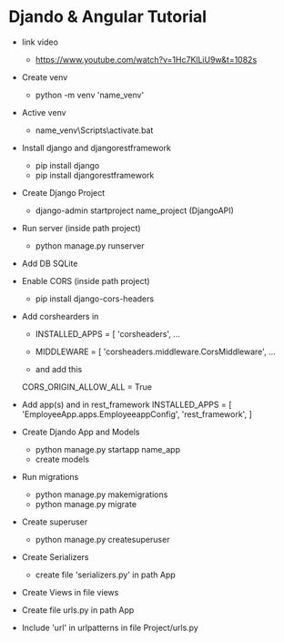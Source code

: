 # Djando & Angular Tutorial

- link video
    - https://www.youtube.com/watch?v=1Hc7KlLiU9w&t=1082s

- Create venv
    - python -m venv 'name_venv'

- Active venv
    - name_venv\Scripts\activate.bat

- Install django and djangorestframework
    - pip install django
    - pip install djangorestframework

- Create Django Project
    - django-admin startproject name_project (DjangoAPI)

- Run server (inside path project)
    - python manage.py runserver

- Add DB SQLite

- Enable CORS (inside path project)
    - pip install django-cors-headers

- Add corshearders in
    - INSTALLED_APPS = [
        'corsheaders',
        ...

    - MIDDLEWARE = [
        'corsheaders.middleware.CorsMiddleware',
        ...

    - and add this

    CORS_ORIGIN_ALLOW_ALL = True

- Add app(s) and in rest_framework
    INSTALLED_APPS = [
        'EmployeeApp.apps.EmployeeappConfig',
        'rest_framework',
    ]

- Create Djando App and Models
    - python manage.py startapp name_app
    - create models

- Run migrations 
    - python manage.py makemigrations 
    - python manage.py migrate

- Create superuser
    - python manage.py createsuperuser

- Create Serializers
    - create file 'serializers.py' in path App

- Create Views in file views

- Create file urls.py in path App

- Include 'url' in urlpatterns in file Project/urls.py







